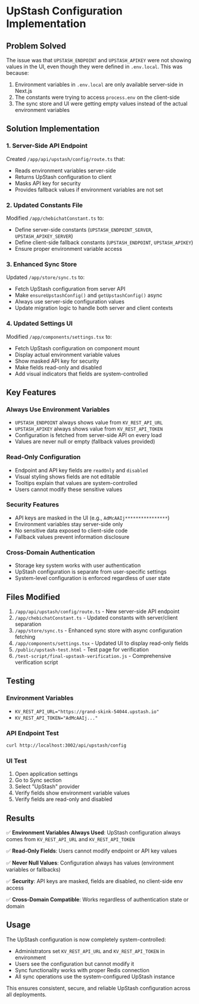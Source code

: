 # UpStash Configuration Implementation

## Problem Solved
The issue was that `UPSTASH_ENDPOINT` and `UPSTASH_APIKEY` were not showing values in the UI, even though they were defined in `.env.local`. This was because:

1. Environment variables in `.env.local` are only available server-side in Next.js
2. The constants were trying to access `process.env` on the client-side
3. The sync store and UI were getting empty values instead of the actual environment variables

## Solution Implementation

### 1. Server-Side API Endpoint
Created `/app/api/upstash/config/route.ts` that:
- Reads environment variables server-side
- Returns UpStash configuration to client
- Masks API key for security
- Provides fallback values if environment variables are not set

### 2. Updated Constants File
Modified `/app/chebichatConstant.ts` to:
- Define server-side constants (`UPSTASH_ENDPOINT_SERVER`, `UPSTASH_APIKEY_SERVER`)
- Define client-side fallback constants (`UPSTASH_ENDPOINT`, `UPSTASH_APIKEY`)
- Ensure proper environment variable access

### 3. Enhanced Sync Store
Updated `/app/store/sync.ts` to:
- Fetch UpStash configuration from server API
- Make `ensureUpstashConfig()` and `getUpstashConfig()` async
- Always use server-side configuration values
- Update migration logic to handle both server and client contexts

### 4. Updated Settings UI
Modified `/app/components/settings.tsx` to:
- Fetch UpStash configuration on component mount
- Display actual environment variable values
- Show masked API key for security
- Make fields read-only and disabled
- Add visual indicators that fields are system-controlled

## Key Features

### Always Use Environment Variables
- `UPSTASH_ENDPOINT` always shows value from `KV_REST_API_URL`
- `UPSTASH_APIKEY` always shows value from `KV_REST_API_TOKEN`
- Configuration is fetched from server-side API on every load
- Values are never null or empty (fallback values provided)

### Read-Only Configuration
- Endpoint and API key fields are `readOnly` and `disabled`
- Visual styling shows fields are not editable
- Tooltips explain that values are system-controlled
- Users cannot modify these sensitive values

### Security Features
- API keys are masked in the UI (e.g., `AdMcAAIj****************`)
- Environment variables stay server-side only
- No sensitive data exposed to client-side code
- Fallback values prevent information disclosure

### Cross-Domain Authentication
- Storage key system works with user authentication
- UpStash configuration is separate from user-specific settings
- System-level configuration is enforced regardless of user state

## Files Modified

1. `/app/api/upstash/config/route.ts` - New server-side API endpoint
2. `/app/chebichatConstant.ts` - Updated constants with server/client separation
3. `/app/store/sync.ts` - Enhanced sync store with async configuration fetching
4. `/app/components/settings.tsx` - Updated UI to display read-only fields
5. `/public/upstash-test.html` - Test page for verification
6. `/test-script/final-upstash-verification.js` - Comprehensive verification script

## Testing

### Environment Variables
- `KV_REST_API_URL="https://grand-skink-54044.upstash.io"`
- `KV_REST_API_TOKEN="AdMcAAIj..."`

### API Endpoint Test
```bash
curl http://localhost:3002/api/upstash/config
```

### UI Test
1. Open application settings
2. Go to Sync section
3. Select "UpStash" provider
4. Verify fields show environment variable values
5. Verify fields are read-only and disabled

## Results

✅ **Environment Variables Always Used**: UpStash configuration always comes from `KV_REST_API_URL` and `KV_REST_API_TOKEN`

✅ **Read-Only Fields**: Users cannot modify endpoint or API key values

✅ **Never Null Values**: Configuration always has values (environment variables or fallbacks)

✅ **Security**: API keys are masked, fields are disabled, no client-side env access

✅ **Cross-Domain Compatible**: Works regardless of authentication state or domain

## Usage

The UpStash configuration is now completely system-controlled:
- Administrators set `KV_REST_API_URL` and `KV_REST_API_TOKEN` in environment
- Users see the configuration but cannot modify it
- Sync functionality works with proper Redis connection
- All sync operations use the system-configured UpStash instance

This ensures consistent, secure, and reliable UpStash configuration across all deployments.
